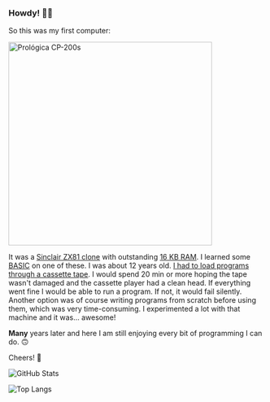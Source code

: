 ### Howdy! 👋🏻

So this was my first computer:

<img src="https://i.imgur.com/2q0flQc.jpg" width="400" alt="Prológica CP-200s">

It was a [Sinclair ZX81 clone](https://www.youtube.com/watch?v=SFAWHB2BKOg) with outstanding [16 KB RAM](https://k1.spdns.de/Vintage/Sinclair/80/Clones/Prológica%2C%20Brazil). I learned some [BASIC](https://en.wikipedia.org/wiki/BASIC) on one of these. I was about 12 years old. [I had to load programs through a cassette tape](https://www.youtube.com/watch?v=BnHW-f5ayhs). I would spend 20 min or more hoping the tape wasn't damaged and the cassette player had a clean head. If everything went fine I would be able to run a program. If not, it would fail silently. Another option was of course writing programs from scratch before using them, which was very time-consuming. I experimented a lot with that machine and it was... awesome!

**Many** years later and here I am still enjoying every bit of programming I can do. 🙃

Cheers! 🍻

![GitHub Stats](https://github-readme-stats.vercel.app/api?username=backslash-f&show_icons=true&theme=dark&custom_title=GitHub%20Status&count_private=true)

![Top Langs](https://github-readme-stats.vercel.app/api/top-langs/?username=backslash-f&langs_count=2&layout=compact)
